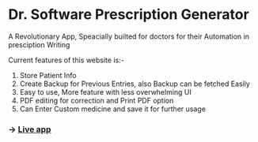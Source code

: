 # Dr. Software Prescription Generator

A Revolutionary App, Speacially builted for doctors for their Automation in presciption Writing

Current features of this website is:-

1. Store Patient Info
2. Create Backup for Previous Entries, also Backup can be fetched Easily
3. Easy to use, More feature with less overwhelming UI
4. PDF editing for correction and Print PDF option
5. Can Enter Custom medicine and save it for further usage

### → [Live app](https://sakibthenoobcoder.github.io/Dr.-Software-Prescription-Generator-/)
